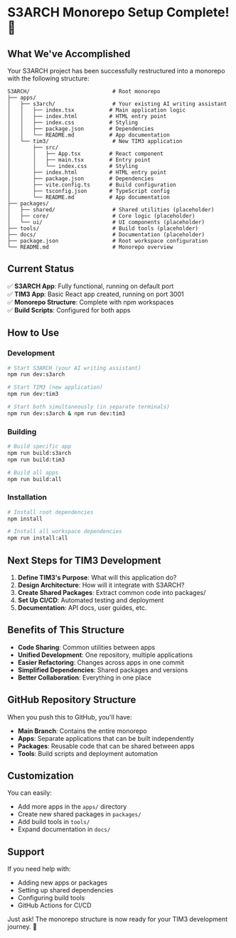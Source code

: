 # S3ARCH Monorepo Setup Complete! 🎉

## What We've Accomplished

Your S3ARCH project has been successfully restructured into a monorepo with the following structure:

```
S3ARCH/                          # Root monorepo
├── apps/
│   ├── s3arch/                  # Your existing AI writing assistant
│   │   ├── index.tsx           # Main application logic
│   │   ├── index.html          # HTML entry point
│   │   ├── index.css           # Styling
│   │   ├── package.json        # Dependencies
│   │   └── README.md           # App documentation
│   └── tim3/                    # New TIM3 application
│       ├── src/
│       │   ├── App.tsx         # React component
│       │   ├── main.tsx        # Entry point
│       │   └── index.css       # Styling
│       ├── index.html          # HTML entry point
│       ├── package.json        # Dependencies
│       ├── vite.config.ts      # Build configuration
│       ├── tsconfig.json       # TypeScript config
│       └── README.md           # App documentation
├── packages/
│   ├── shared/                  # Shared utilities (placeholder)
│   ├── core/                    # Core logic (placeholder)
│   └── ui/                      # UI components (placeholder)
├── tools/                       # Build tools (placeholder)
├── docs/                        # Documentation (placeholder)
├── package.json                 # Root workspace configuration
└── README.md                    # Monorepo overview
```

## Current Status

✅ **S3ARCH App**: Fully functional, running on default port  
✅ **TIM3 App**: Basic React app created, running on port 3001  
✅ **Monorepo Structure**: Complete with npm workspaces  
✅ **Build Scripts**: Configured for both apps  

## How to Use

### Development
```bash
# Start S3ARCH (your AI writing assistant)
npm run dev:s3arch

# Start TIM3 (new application)
npm run dev:tim3

# Start both simultaneously (in separate terminals)
npm run dev:s3arch & npm run dev:tim3
```

### Building
```bash
# Build specific app
npm run build:s3arch
npm run build:tim3

# Build all apps
npm run build:all
```

### Installation
```bash
# Install root dependencies
npm install

# Install all workspace dependencies
npm run install:all
```

## Next Steps for TIM3 Development

1. **Define TIM3's Purpose**: What will this application do?
2. **Design Architecture**: How will it integrate with S3ARCH?
3. **Create Shared Packages**: Extract common code into packages/
4. **Set Up CI/CD**: Automated testing and deployment
5. **Documentation**: API docs, user guides, etc.

## Benefits of This Structure

- **Code Sharing**: Common utilities between apps
- **Unified Development**: One repository, multiple applications
- **Easier Refactoring**: Changes across apps in one commit
- **Simplified Dependencies**: Shared packages and versions
- **Better Collaboration**: Everything in one place

## GitHub Repository Structure

When you push this to GitHub, you'll have:
- **Main Branch**: Contains the entire monorepo
- **Apps**: Separate applications that can be built independently
- **Packages**: Reusable code that can be shared between apps
- **Tools**: Build scripts and deployment automation

## Customization

You can easily:
- Add more apps in the `apps/` directory
- Create new shared packages in `packages/`
- Add build tools in `tools/`
- Expand documentation in `docs/`

## Support

If you need help with:
- Adding new apps or packages
- Setting up shared dependencies
- Configuring build tools
- GitHub Actions for CI/CD

Just ask! The monorepo structure is now ready for your TIM3 development journey. 🚀


